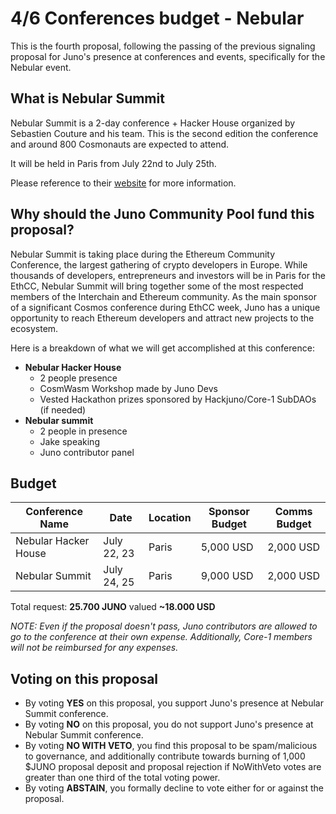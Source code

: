 # 4/6 Conferences budget - Nebular

This is the fourth proposal, following the passing of the previous signaling proposal for Juno's presence at conferences and events, specifically for the Nebular event.

## What is Nebular Summit
Nebular Summit is a 2-day conference + Hacker House organized by Sebastien Couture and his team. This is the second edition the conference and around 800 Cosmonauts are expected to attend.

It will be held in Paris from July 22nd to July 25th.

Please reference to their [website](https://www.nebular.builders/) for more information.

## Why should the Juno Community Pool fund this proposal?
Nebular Summit is taking place during the Ethereum Community Conference, the largest gathering of crypto developers in Europe. While thousands of developers, entrepreneurs and investors will be in Paris for the EthCC, Nebular Summit will bring together some of the most respected members of the Interchain and Ethereum community. As the main sponsor of a significant Cosmos conference during EthCC week, Juno has a unique opportunity to reach Ethereum developers and attract new projects to the ecosystem.

Here is a breakdown of what we will get accomplished at this conference:

- **Nebular Hacker House**
    - 2 people presence
    - CosmWasm Workshop made by Juno Devs
    - Vested Hackathon prizes sponsored by Hackjuno/Core-1 SubDAOs (if needed)
- **Nebular summit**
    - 2 people in presence
    - Jake speaking
    - Juno contributor panel

## Budget

| Conference Name | Date | Location | Sponsor Budget | Comms Budget |
| -------- | -------- | -------- | -------- | -------- |
| Nebular Hacker House | July 22, 23 | Paris | 5,000 USD | 2,000 USD |
| Nebular Summit | July 24, 25 | Paris | 9,000 USD | 2,000 USD |

Total request: **25.700 JUNO** valued **~18.000 USD**

*NOTE: Even if the proposal doesn't pass, Juno contributors are allowed to go to the conference at their own expense. Additionally, Core-1 members will not be reimbursed for any expenses.*

## Voting on this proposal
* By voting **YES** on this proposal, you support Juno's presence at Nebular Summit conference.
* By voting **NO** on this proposal, you do not support Juno's presence at Nebular Summit conference.
* By voting **NO WITH VETO**, you find this proposal to be spam/malicious to governance, and additionally contribute towards burning of 1,000 $JUNO proposal deposit and proposal rejection if NoWithVeto votes are greater than one third of the total voting power.
* By voting **ABSTAIN**, you formally decline to vote either for or against the proposal.